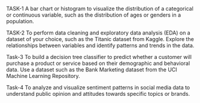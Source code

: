 TASK-1
 A bar chart or histogram to visualize the distribution of a categorical or continuous variable, such as the distribution of ages or genders in a population.

 TASK-2
 To perform data cleaning and exploratory data analysis (EDA) on a dataset of your choice, such as the Titanic dataset from Kaggle. Explore the relationships between variables and identify patterns and trends in the data.

 Task-3
 To build a decision tree classifier to predict whether a customer will purchase a product or service based on their demographic and behavioral data. Use a dataset such as the Bank Marketing dataset from the UCI Machine Learning Repository.

 Task-4
 To analyze and visualize sentiment patterns in social media data to understand public opinion and attitudes towards specific topics or brands.                      
